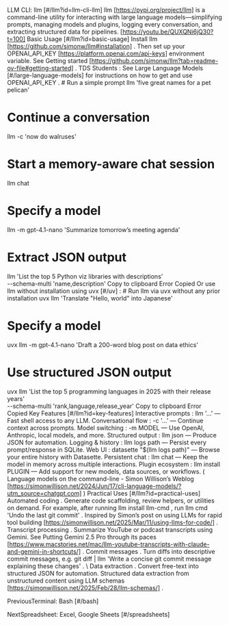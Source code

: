 LLM CLI: llm [#/llm?id=llm-cli-llm] llm [https://pypi.org/project/llm] is a command-line utility for interacting with large language models—simplifying prompts, managing models and plugins, logging every conversation, and extracting structured data for pipelines. [https://youtu.be/QUXQNi6jQ30?t=100] Basic Usage [#/llm?id=basic-usage] Install llm [https://github.com/simonw/llm#installation] . Then set up your OPENAI_API_KEY [https://platform.openai.com/api-keys] environment variable. See Getting started [https://github.com/simonw/llm?tab=readme-ov-file#getting-started] . TDS Students : See Large Language Models [#/large-language-models] for instructions on how to get and use OPENAI_API_KEY . # Run a simple prompt
llm 'five great names for a pet pelican'

# Continue a conversation
llm -c 'now do walruses'

# Start a memory-aware chat session
llm chat

# Specify a model
llm -m gpt-4.1-nano 'Summarize tomorrow’s meeting agenda'

# Extract JSON output
llm 'List the top 5 Python viz libraries with descriptions' \
--schema-multi 'name,description' Copy to clipboard Error Copied Or use llm without installation using uvx [#/uv] : # Run llm via uvx without any prior installation
uvx llm 'Translate "Hello, world" into Japanese'

# Specify a model
uvx llm -m gpt-4.1-nano 'Draft a 200-word blog post on data ethics'

# Use structured JSON output
uvx llm 'List the top 5 programming languages in 2025 with their release years' \
--schema-multi 'rank,language,release_year' Copy to clipboard Error Copied Key Features [#/llm?id=key-features] Interactive prompts : llm '…' — Fast shell access to any LLM. Conversational flow : -c '…' — Continue context across prompts. Model switching : -m MODEL — Use OpenAI, Anthropic, local models, and more. Structured output : llm json — Produce JSON for automation. Logging & history : llm logs path — Persist every prompt/response in SQLite. Web UI : datasette "$(llm logs path)" — Browse your entire history with Datasette. Persistent chat : llm chat — Keep the model in memory across multiple interactions. Plugin ecosystem : llm install PLUGIN — Add support for new models, data sources, or workflows. ( Language models on the command-line - Simon Willison’s Weblog [https://simonwillison.net/2024/Jun/17/cli-language-models/?utm_source=chatgpt.com] ) Practical Uses [#/llm?id=practical-uses] Automated coding . Generate code scaffolding, review helpers, or utilities on demand. For example, after running llm install llm-cmd , run llm cmd 'Undo the last git commit' . Inspired by Simon’s post on using LLMs for rapid tool building [https://simonwillison.net/2025/Mar/11/using-llms-for-code/] . Transcript processing . Summarize YouTube or podcast transcripts using Gemini. See Putting Gemini 2.5 Pro through its paces [https://www.macstories.net/mac/llm-youtube-transcripts-with-claude-and-gemini-in-shortcuts/] . Commit messages . Turn diffs into descriptive commit messages, e.g. git diff | llm 'Write a concise git commit message explaining these changes' . \ Data extraction . Convert free-text into structured JSON for automation. Structured data extraction from unstructured content using LLM schemas [https://simonwillison.net/2025/Feb/28/llm-schemas/] .

PreviousTerminal: Bash [#/bash]

NextSpreadsheet: Excel, Google Sheets [#/spreadsheets]